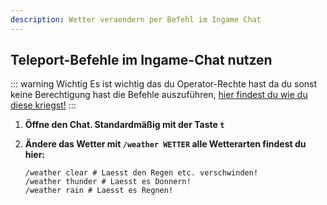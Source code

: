 ```yaml
---
description: Wetter veraendern per Befehl im Ingame Chat
---
```


## Teleport-Befehle im Ingame-Chat nutzen

::: warning Wichtig
Es ist wichtig das du Operator-Rechte hast da du sonst keine Berechtigung hast die Befehle auszuführen, [hier findest du wie du diese kriegst!](https://docs.emeraldhost.de/gameserver/minecraft-java-edition/op-rechte-vergeben.html)
:::

1. <strong>Öffne den Chat. Standardmäßig mit der Taste ```t```</strong>

2. <strong>Ändere das Wetter mit ```/weather WETTER``` alle Wetterarten findest du hier:</strong>

    ```
    /weather clear # Laesst den Regen etc. verschwinden!
    /weather thunder # Laesst es Donnern!
    /weather rain # Laesst es Regnen!
    ```

